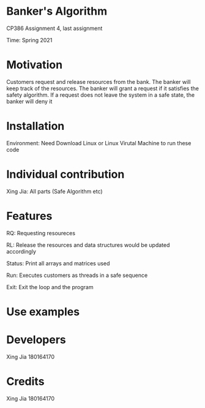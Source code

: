 # Banker's Algorithm
CP386 Assignment 4, last assignment

Time: Spring 2021

# Motivation
Customers request and release resources from the bank. The banker will keep track of the resources. The banker will grant a request if it satisfies the safety algorithm. If a request does not leave the system in a safe state, the banker will deny it

# Installation
Environment: Need Download Linux or Linux Virutal Machine to run these code

# Individual contribution
Xing Jia: All parts (Safe Algorithm etc)

# Features
RQ: Requesting resoureces

RL: Release the resources and data structures would be updated accordingly

Status: Print all arrays and matrices used

Run: Executes customers as threads in a safe sequence

Exit: Exit the loop and the program

# Use examples

# Developers
Xing Jia 180164170

# Credits
Xing Jia 180164170
